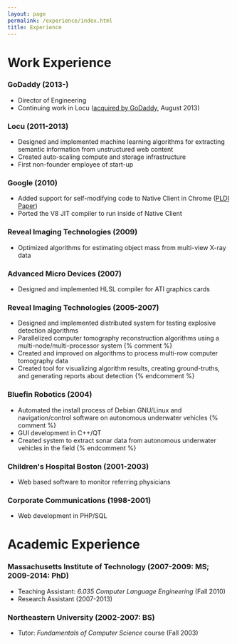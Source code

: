 ```yaml
---
layout: page
permalink: /experience/index.html
title: Experience
---
```


# Work Experience

### GoDaddy (2013-)
  - Director of Engineering
  - Continuing work in Locu ([acquired by GoDaddy][news1], August 2013)

[news1]: http://allthingsd.com/20130819/godaddy-acquires-merchant-finder-startup-locu-for-70-million/

### Locu (2011-2013)
  - Designed and implemented machine learning algorithms for extracting semantic information from unstructured web content
  - Created auto-scaling compute and storage infrastructure
  - First non-founder employee of start-up

### Google (2010)
  - Added support for self-modifying code to Native Client in Chrome ([PLDI Paper][nacljit])
  - Ported the V8 JIT compiler to run inside of Native Client

[nacljit]: http://groups.csail.mit.edu/commit/papers/2011/ansel-pldi11-nacljit.pdf

### Reveal Imaging Technologies (2009)
  - Optimized algorithms for estimating object mass from multi-view X-ray data

### Advanced Micro Devices (2007)
  - Designed and implemented HLSL compiler for ATI graphics cards

### Reveal Imaging Technologies (2005-2007)
  - Designed and implemented distributed system for testing explosive detection algorithms
  - Parallelized computer tomography reconstruction algorithms using a multi-node/multi-processor system
{% comment %}
  - Created and improved on algorithms to process multi-row computer tomography data
  - Created tool for visualizing algorithm results, creating ground-truths, and generating reports about detection
{% endcomment %}

### Bluefin Robotics (2004)
  - Automated the install process of Debian GNU/Linux and navigation/control
    software on autonomous underwater vehicles
{% comment %}
  - GUI development in C++/QT
  - Created system to extract sonar data from autonomous underwater vehicles in the field
{% endcomment %}

### Children's Hospital Boston (2001-2003)
  - Web based software to monitor referring physicians

### Corporate Communications (1998-2001)
  - Web development in PHP/SQL


# Academic Experience

### Massachusetts Institute of Technology (2007-2009: MS; 2009-2014: PhD)
  - Teaching Assistant: _6.035 Computer Language Engineering_ (Fall 2010)
  - Research Assistant (2007-2013)

### Northeastern University (2002-2007: BS)
  - Tutor: _Fundamentals of Computer Science_ course (Fall 2003)

